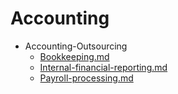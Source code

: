 
# Accounting

- Accounting-Outsourcing
  - [Bookkeeping.md](./Bookkeeping.md)
  - [Internal-financial-reporting.md](./Internal-financial-reporting.md)
  - [Payroll-processing.md](./Payroll-processing.md)
